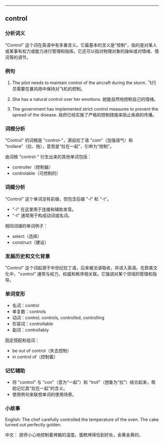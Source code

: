 
---------------
## control
### 分析词义
"Control" 这个词在英语中有多重含义。它最基本的含义是“控制”，指的是对某人或某事有权力或能力进行管理和指挥。它还可以指对物理对象的操纵或对情绪、情况等的调节。

### 例句
1. The pilot needs to maintain control of the aircraft during the storm.
   飞行员需要在暴风雨中保持对飞机的控制。

2. She has a natural control over her emotions.
   她能自然地控制自己的情绪。

3. The government has implemented strict control measures to prevent the spread of the disease.
   政府已经实施了严格的控制措施来阻止疾病的传播。

### 词根分析
"Control" 的词根是 "control-"，源自拉丁语 "com"（加强语气）和 "trollere"（拉、拖），意思是“拉在一起”，引申为“控制”。

由词根 "control-" 衍生出来的其他单词包括：
- controller（控制器）
- controlable（可控制的）

### 词缀分析
"Control" 这个单词没有前缀，但包含后缀 "-l" 和 "-t"。
- "-l" 在这里用于连接和辅助发音。
- "-t" 通常用于构成动词或名词。

相同词缀的单词例子：
- select（选择）
- construct（建设）

### 发展历史和文化背景
"Control" 这个词起源于中世纪拉丁语，后来被法语吸收，并进入英语。在欧美文化中，"control" 通常与权力、权威和秩序相关联。它强调对某个领域的管理和指导。

### 单词变形
- 名词：control
- 单复数：controls
- 动词：control, controls, controlled, controlling
- 形容词：controllable
- 副词：controllably

固定搭配和组词：
- be out of control（失去控制）
- in control of（控制着）

### 记忆辅助
- 将 "control" 与 "con"（意为“一起”）和 "troll"（想象为“拉”）结合起来，帮助记忆其“拉在一起”的含义。
- 使用例句来联想单词的使用场景。

### 小故事
English:
The chef carefully controlled the temperature of the oven. The cake turned out perfectly golden.

中文：
厨师小心地控制着烤箱的温度。蛋糕烤得恰到好处，金黄金黄的。

